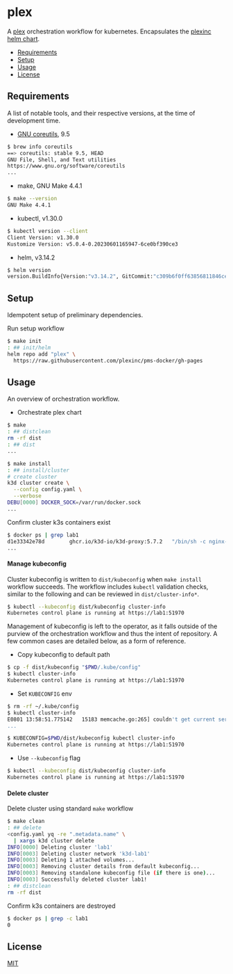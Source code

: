 # plex

A [plex](https://github.com/plexinc) orchestration workflow for kubernetes. Encapsulates the [plexinc helm chart](https://github.com/plexinc/pms-docker/tree/master/charts/plex-media-server).

- [Requirements](#requirements)
- [Setup](#setup)
- [Usage](#usage)
- [License](#license)

## Requirements

A list of notable tools, and their respective versions, at the time of development time.

- [GNU coreutils](https://en.wikipedia.org/wiki/List_of_GNU_Core_Utilities_commands), 9.5
```sh
$ brew info coreutils
==> coreutils: stable 9.5, HEAD
GNU File, Shell, and Text utilities
https://www.gnu.org/software/coreutils
...
```

- make, GNU Make 4.4.1
```sh
$ make --version
GNU Make 4.4.1
```

- kubectl, v1.30.0
```sh
$ kubectl version --client
Client Version: v1.30.0
Kustomize Version: v5.0.4-0.20230601165947-6ce0bf390ce3
```

- helm, v3.14.2
```sh
$ helm version
version.BuildInfo{Version:"v3.14.2", GitCommit:"c309b6f0ff63856811846ce18f3bdc93d2b4d54b", GitTreeState:"clean", GoVersion:"go1.22.0"}
```

## Setup

Idempotent setup of preliminary dependencies.

Run setup workflow

```sh
$ make init
: ## init/helm
helm repo add "plex" \
  https://raw.githubusercontent.com/plexinc/pms-docker/gh-pages
```

## Usage

An overview of orchestration workflow.

- Orchestrate plex chart

```sh
$ make
: ## distclean
rm -rf dist
: ## dist
...
```
```sh
$ make install
: ## install/cluster
# create cluster
k3d cluster create \
  --config config.yaml \
  --verbose
DEBU[0000] DOCKER_SOCK=/var/run/docker.sock
...
```

Confirm cluster k3s containers exist

```sh
$ docker ps | grep lab1
d1e33342e78d        ghcr.io/k3d-io/k3d-proxy:5.7.2   "/bin/sh -c nginx-pr…"   2 minutes ago       Up About a minute   80/tcp, 0.0.0.0:52772->6443/tcp   k3d-lab1-serverlb
...
```

#### Manage kubeconfig

Cluster kubeconfig is written to `dist/kubeconfig` when `make install` workflow succeeds. The  workflow includes `kubectl` validation checks, similar to the following and can be reviewed in `dist/cluster-info*`.

```sh
$ kubectl --kubeconfig dist/kubeconfig cluster-info
Kubernetes control plane is running at https://lab1:51970
```

Management of kubeconfig is left to the operator, as it falls outside of the purview of the orchestration workflow and thus the intent of repository. A few common cases are detailed below, as a form of reference.

- Copy kubeconfig to default path
```sh
$ cp -f dist/kubeconfig "$PWD/.kube/config"
$ kubectl cluster-info
Kubernetes control plane is running at https://lab1:51970
```

- Set `KUBECONFIG` env
```sh
$ rm -rf ~/.kube/config
$ kubectl cluster-info
E0801 13:58:51.775142   15183 memcache.go:265] couldn't get current server API group list: Get "http://localhost:8080/api?timeout=32s": dial tcp [::1]:8080: connect: connection refused
...
```
```sh
$ KUBECONFIG=$PWD/dist/kubeconfig kubectl cluster-info
Kubernetes control plane is running at https://lab1:51970
```

- Use `--kubeconfig` flag
```sh
$ kubectl --kubeconfig dist/kubeconfig cluster-info
Kubernetes control plane is running at https://lab1:51970
```

#### Delete cluster

Delete cluster using standard `make` workflow

```sh
$ make clean
: ## delete
<config.yaml yq -re ".metadata.name" \
  | xargs k3d cluster delete
INFO[0000] Deleting cluster 'lab1'
INFO[0003] Deleting cluster network 'k3d-lab1'
INFO[0003] Deleting 1 attached volumes...
INFO[0003] Removing cluster details from default kubeconfig...
INFO[0003] Removing standalone kubeconfig file (if there is one)...
INFO[0003] Successfully deleted cluster lab1!
: ## distclean
rm -rf dist
```

Confirm k3s containers are destroyed

```sh
$ docker ps | grep -c lab1
0
```
## License

[MIT](https://choosealicense.com/licenses/mit/)
